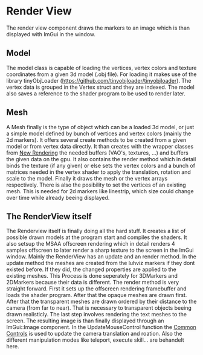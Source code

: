 # Render View
The render view component draws the markers to an image which is than displayed with ImGui in the window.

## Model
The model class is capable of loading the vertices, vertex colors and texture coordinates from a given 3d model (.obj file). For loading it makes use of the library tinyObjLoader (https://github.com/tinyobjloader/tinyobjloader). The vertex data is grouped in the Vertex struct and they are indexed. The model also saves a reference to the shader program to be used to render later.

## Mesh
A Mesh finally is the type of object which can be a loaded 3d model, or just a simple model defined by bunch of vertices and vertex colors (mainly the 2d markers). It offers several create methods to be created from a given model or from vertex data directly. It than creates with the wrapper classes from [New Rendering](../new_rendering/README.md) the needed buffers (VAO's, textures, ...) and buffers the given data on the gpu. It also contains the render method which in detail binds the texture (if any given) or else sets the vertex colors and a bunch of matrices needed in the vertex shader to apply the translation, rotation and scale to the model. Finally it draws the mesh or the vertex arrays respectively.
There is also the posibility to set the vertices of an existing mesh. This is needed for 2d markers like linestrip, which size could change over time while already beeing displayed.

## The RenderView itself
The Renderview itself is finally doing all the hard stuff. It creates a list of possible drawn models at the program start and compiles the shaders. It also setsup the MSAA offscreen rendering which in detail renders 4 samples offscreen to later render a sharp texture to the screen in the ImGui window. Mainly the RenderView has an update and an render method. In the update method the meshes are created from the luhviz markers if they dont existed before. If they did, the changed properties are applied to the existing meshes. This Process is done seperately for 3DMarkers and 2DMarkers because their data is different.
The render method is very straight forward. First it sets up the offscreen rendering framebuffer and loads the shader program. After that the opaque meshes are drawn first. After that the transparent meshes are drawn ordered by their distance to the camera (from far to near). That is necessary to transparent objects beeing drawn realisticly. The last step involves rendering the text meshes to the screen. The resulting image is than finally displayed through an ImGui::Image component. In the UpdateMouseControl function the [Common Controls](../common/README.md) is used to update the camera translation and roation. Also the different manipulation modes like teleport, execute skill... are behandelt here.
